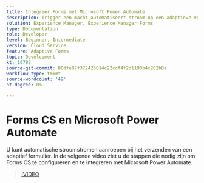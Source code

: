 ```yaml
---
title: Integreer Forms met Microsoft Power Automate
description: Trigger een macht automatiseert stroom op een adaptieve vormvoorlegging
solution: Experience Manager, Experience Manager Forms
type: Documentation
role: Developer
level: Beginner, Intermediate
version: Cloud Service
feature: Adaptive Forms
topic: Development
kt: 10782
source-git-commit: 80dfe87f372425014c22ccf4f2d1190b4c202b8a
workflow-type: tm+mt
source-wordcount: '49'
ht-degree: 0%

---
```


# Forms CS en Microsoft Power Automate

U kunt automatische stroomstromen aanroepen bij het verzenden van een adaptief formulier. In de volgende video ziet u de stappen die nodig zijn om Forms CS te configureren en te integreren met Microsoft Power Automate.

>[!VIDEO](https://video.tv.adobe.com/v/345675/?quality=9&learn=on)
